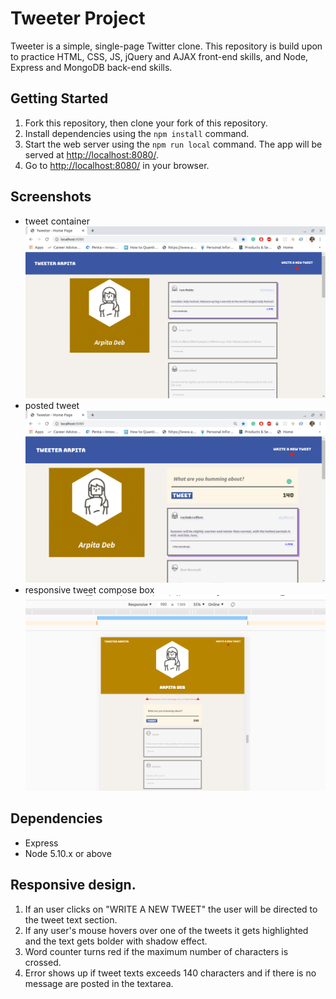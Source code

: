 # Tweeter Project

Tweeter is a simple, single-page Twitter clone.
This repository is build upon to practice HTML, CSS, JS, jQuery and AJAX front-end skills, and Node, Express and MongoDB back-end skills.

## Getting Started

1. Fork this repository, then clone your fork of this repository.
2. Install dependencies using the `npm install` command.
3. Start the web server using the `npm run local` command. The app will be served at <http://localhost:8080/>.
4. Go to <http://localhost:8080/> in your browser.

## Screenshots
- tweet container
!["Screenshot of tweet container"](https://github.com/ArpitaDeb/tweeter/blob/master/docs/tweetContainer.png?raw=true)
- posted tweet
!["Screenshot of posted tweet"](https://github.com/ArpitaDeb/tweeter/blob/master/docs/tweet.png?raw=true)
- responsive tweet compose box
!["Screenshot of tweet compose box"](https://github.com/ArpitaDeb/tweeter/blob/master/docs/tweetcompose.png?raw=true)

## Dependencies

- Express
- Node 5.10.x or above
## Responsive design.
1. If an user clicks on "WRITE A NEW TWEET" the user will be directed to the tweet text section.
2. If any user's mouse hovers over one of the tweets it gets highlighted and the text gets bolder with shadow effect.
3. Word counter turns red if the maximum number of characters is crossed.
4. Error shows up if tweet texts exceeds 140 characters and if there is no message are posted in the textarea.
